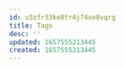 ```yaml
---
id: u3zfr33ke8tr4j74xe8vqrg
title: Tags
desc: ''
updated: 1657555213445
created: 1657555213445
---
```


